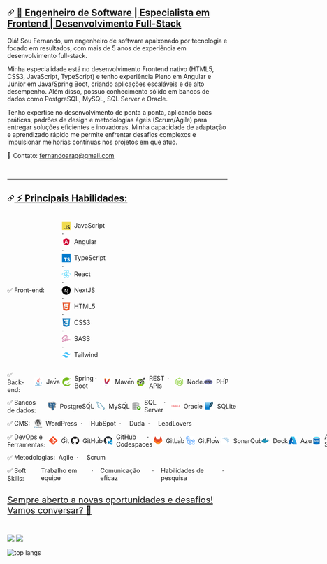 <article class="markdown-body entry-content container-lg f5 " itemprop="text">
  <h2 dir="auto" id="top">
    <a id="user-content-hi-there-" class="anchor" aria-hidden="true" tabindex="-1" href="#top">
      <svg class="octicon octicon-link" viewBox="0 0 16 16" version="1.1" width="16" height="16" aria-hidden="true"><path d="m7.775 3.275 1.25-1.25a3.5 3.5 0 1 1 4.95 4.95l-2.5 2.5a3.5 3.5 0 0 1-4.95 0 .751.751 0 0 1 .018-1.042.751.751 0 0 1 1.042-.018 1.998 1.998 0 0 0 2.83 0l2.5-2.5a2.002 2.002 0 0 0-2.83-2.83l-1.25 1.25a.751.751 0 0 1-1.042-.018.751.751 0 0 1-.018-1.042Zm-4.69 9.64a1.998 1.998 0 0 0 2.83 0l1.25-1.25a.751.751 0 0 1 1.042.018.751.751 0 0 1 .018 1.042l-1.25 1.25a3.5 3.5 0 1 1-4.95-4.95l2.5-2.5a3.5 3.5 0 0 1 4.95 0 .751.751 0 0 1-.018 1.042.751.751 0 0 1-1.042.018 1.998 1.998 0 0 0-2.83 0l-2.5 2.5a1.998 1.998 0 0 0 0 2.83Z"></path></svg>
      <strong>🚀 Engenheiro de Software | Especialista em Frontend | Desenvolvimento Full-Stack</strong>
    </a>
  </h2>

  <p dir="auto">
    Olá! Sou Fernando, um engenheiro de software apaixonado por tecnologia e focado em resultados, com mais de 5 anos de experiência em desenvolvimento full-stack.
  </p>

  <p dir="auto">
    Minha especialidade está no desenvolvimento Frontend nativo (HTML5, CSS3, JavaScript, TypeScript) e tenho experiência Pleno em Angular e Júnior em Java/Spring Boot, criando aplicações escaláveis e de alto desempenho. Além disso, possuo conhecimento sólido em bancos de dados como PostgreSQL, MySQL, SQL Server e Oracle.
  </p>

  <p dir="auto">  
    Tenho expertise no desenvolvimento de ponta a ponta, aplicando boas práticas, padrões de design e metodologias ágeis (Scrum/Agile) para entregar soluções eficientes e inovadoras. Minha capacidade de adaptação e aprendizado rápido me permite enfrentar desafios complexos e impulsionar melhorias contínuas nos projetos em que atuo.
  </p>

  <p dir="auto">  
    📩 Contato: <a href="mailto:fernandoarag@gmail.com">fernandoarag@gmail.com</a>
  </p>

  <br/>

  <hr>

  <h2 dir="auto">
    <a id="user-content--technologies" class="anchor" aria-hidden="true" tabindex="-1" href="#-technologies">
      <svg class="octicon octicon-link" viewBox="0 0 16 16" version="1.1" width="16" height="16" aria-hidden="true"><path d="m7.775 3.275 1.25-1.25a3.5 3.5 0 1 1 4.95 4.95l-2.5 2.5a3.5 3.5 0 0 1-4.95 0 .751.751 0 0 1 .018-1.042.751.751 0 0 1 1.042-.018 1.998 1.998 0 0 0 2.83 0l2.5-2.5a2.002 2.002 0 0 0-2.83-2.83l-1.25 1.25a.751.751 0 0 1-1.042-.018.751.751 0 0 1-.018-1.042Zm-4.69 9.64a1.998 1.998 0 0 0 2.83 0l1.25-1.25a.751.751 0 0 1 1.042.018.751.751 0 0 1 .018 1.042l-1.25 1.25a3.5 3.5 0 1 1-4.95-4.95l2.5-2.5a3.5 3.5 0 0 1 4.95 0 .751.751 0 0 1-.018 1.042.751.751 0 0 1-1.042.018 1.998 1.998 0 0 0-2.83 0l-2.5 2.5a1.998 1.998 0 0 0 0 2.83Z"></path></svg>
      ⚡ Principais Habilidades:<br/>
    </a>
  </h2>

  <div class="auto" style="display: flex; flex-direction: row; align-items: center; grid-gap: .5rem; margin-bottom: .75rem;">
    <span style="display: flex; flex-direction: row; align-items: center; grid-gap: .5rem;">
    ✅ Front-end: 
    </span>
    <br/>
    <ul>
      <li style="display: flex; flex-direction: row; align-items: center; grid-gap: .5rem;">
        <img src="./assets/JavaScript.svg" width="20"/>
        JavaScript
      </li> · &ensp;
      <li style="display: flex; flex-direction: row; align-items: center; grid-gap: .5rem;">
        <img src="./assets/Angular.svg" width="20"/>
        Angular
      </li> · &ensp;
      <li style="display: flex; flex-direction: row; align-items: center; grid-gap: .5rem;">
        <img src="./assets/TypeScript.svg" width="20"/>
        TypeScript
      </li> · &ensp;
      <li style="display: flex; flex-direction: row; align-items: center; grid-gap: .5rem;">
        <img src="./assets/React.svg" width="20"/>
        React
      </li> · &ensp;
      <li style="display: flex; flex-direction: row; align-items: center; grid-gap: .5rem;">
        <img src="./assets/Next.js.svg" width="20"/>
        NextJS
      </li> · &ensp;
      <li style="display: flex; flex-direction: row; align-items: center; grid-gap: .5rem;">
        <img src="./assets/HTML5.svg" width="20"/>
        HTML5
      </li> · &ensp;
      <li style="display: flex; flex-direction: row; align-items: center; grid-gap: .5rem;">
        <img src="./assets/CSS3.svg" width="20"/>
        CSS3
      </li> · &ensp;
      <li style="display: flex; flex-direction: row; align-items: center; grid-gap: .5rem;">
        <img src="./assets/Sass.svg" width="20"/>
        SASS
      </li> · &ensp;
      <li style="display: flex; flex-direction: row; align-items: center; grid-gap: .5rem;">
        <img src="./assets/Tailwind CSS.svg" width="20"/>
        Tailwind
      </li>
    </ul>
  </div>

  <div class="auto" style="display: flex; flex-direction: row; align-items: center; grid-gap: .5rem; margin-bottom: .75rem;">
    <span style="display: flex; flex-direction: row; align-items: center; grid-gap: .5rem;">
    ✅ Back-end: 
    </span>
    <span style="display: flex; flex-direction: row; align-items: center; grid-gap: .5rem;">
      <img src="./assets/Java.svg" width="20"/>
      Java
    </span> · &ensp;
    <span style="display: flex; flex-direction: row; align-items: center; grid-gap: .5rem;">
      <img src="./assets/Spring.svg" width="20"/>
      Spring Boot
    </span> · &ensp;
    <span style="display: flex; flex-direction: row; align-items: center; grid-gap: .5rem;">
      <img src="./assets/Apache Maven.svg" width="20"/>
      Maven
    </span> · &ensp;
    <span style="display: flex; flex-direction: row; align-items: center; grid-gap: .5rem;">
      <img src="./assets/OpenAPI.svg" width="20"/>
      REST APIs
    </span> · &ensp;
    <span style="display: flex; flex-direction: row; align-items: center; grid-gap: .5rem;">
      <img src="./assets/Node.js.svg" width="20"/>
      Node.js
    </span>
    <span style="display: flex; flex-direction: row; align-items: center; grid-gap: .5rem;">
      <img src="./assets/PHP.svg" width="20"/>
      PHP
    </span> · &ensp;
  </div>

  <div class="auto" style="display: flex; flex-direction: row; align-items: center; grid-gap: .5rem; margin-bottom: .75rem;">
    <span style="display: flex; flex-direction: row; align-items: center; grid-gap: .5rem;">
    ✅ Bancos de dados: 
    </span>
    <span style="display: flex; flex-direction: row; align-items: center; grid-gap: .5rem;">
      <img src="./assets/PostgresSQL.svg" width="20"/>
      PostgreSQL
    </span> · &ensp;
    <span style="display: flex; flex-direction: row; align-items: center; grid-gap: .5rem;">
      <img src="./assets/MySQL.svg" width="20"/>
      MySQL
    </span> · &ensp;
    <span style="display: flex; flex-direction: row; align-items: center; grid-gap: .5rem;">
      <img src="./assets/SQL-Developer.svg" width="20"/>
      SQL Server
    </span> · &ensp;
    <span style="display: flex; flex-direction: row; align-items: center; grid-gap: .5rem;">
      <img src="./assets/Oracle.svg" width="20"/>
      Oracle
    </span> · &ensp;
    <span style="display: flex; flex-direction: row; align-items: center; grid-gap: .5rem;">
      <img src="./assets/SQLite.svg" width="20"/>
      SQLite
    </span>
  </div>

  <div class="auto" style="display: flex; flex-direction: row; align-items: center; grid-gap: .5rem; margin-bottom: .75rem;">
    <span style="display: flex; flex-direction: row; align-items: center; grid-gap: .5rem;">
    ✅ CMS:
    </span>
    <span style="display: flex; flex-direction: row; align-items: center; grid-gap: .5rem;">
      <img src="./assets/WordPress.svg" width="20"/>
      WordPress
    </span> · &ensp;
    <span style="display: flex; flex-direction: row; align-items: center; grid-gap: .5rem;">
      HubSpot
    </span> · &ensp;
    <span style="display: flex; flex-direction: row; align-items: center; grid-gap: .5rem;">
      Duda
    </span> · &ensp;
    <span style="display: flex; flex-direction: row; align-items: center; grid-gap: .5rem;">
      LeadLovers
    </span>
  </div>

  <div class="auto" style="display: flex; flex-direction: row; align-items: center; grid-gap: .5rem; margin-bottom: .75rem;">
    <span style="display: flex; flex-direction: row; align-items: center; grid-gap: .5rem;">
    ✅ DevOps e Ferramentas:
    </span>
    <span style="display: flex; flex-direction: row; align-items: center; grid-gap: .5rem;">
      <img src="./assets/Git.svg" width="20"/>
      Git
    </span> · &ensp;
    <span style="display: flex; flex-direction: row; align-items: center; grid-gap: .5rem;">
      <img src="./assets/GitHub.svg" width="20"/>
      GitHub
    </span> · &ensp;
    <span style="display: flex; flex-direction: row; align-items: center; grid-gap: .5rem;">
      <img src="./assets/GitHub-Codespaces.svg" width="20"/>
      GitHub Codespaces
    </span> · &ensp;
    <span style="display: flex; flex-direction: row; align-items: center; grid-gap: .5rem;">
      <img src="./assets/GitLab.svg" width="20"/>
      GitLab
    </span> · &ensp;
    <span style="display: flex; flex-direction: row; align-items: center; grid-gap: .5rem;">
      <img src="./assets/GitHub-Actions.svg" width="20"/>
      GitFlow
    </span> · &ensp;
    <span style="display: flex; flex-direction: row; align-items: center; grid-gap: .5rem;">
      <img src="./assets/SonarQube.svg" width="20"/>
      SonarQube
    </span>
    <span style="display: flex; flex-direction: row; align-items: center; grid-gap: .5rem;">
      <img src="./assets/Docker.svg" width="20"/>
      Docker
    </span>
    <span style="display: flex; flex-direction: row; align-items: center; grid-gap: .5rem;">
      <img src="./assets/Azure.svg" width="20"/>
      Azure
    </span>
    <span style="display: flex; flex-direction: row; align-items: center; grid-gap: .5rem;">
      <img src="./assets/Azure-SQL-Database.svg" width="20"/>
      Azure SQL
    </span>
  </div>

  <div class="auto" style="display: flex; flex-direction: row; align-items: center; grid-gap: .5rem; margin-bottom: .75rem;">
    <span style="display: flex; flex-direction: row; align-items: center; grid-gap: .5rem;">
    ✅ Metodologias:
    </span>
    <span style="display: flex; flex-direction: row; align-items: center; grid-gap: .5rem;">
      Agile
    </span> · &ensp;
    <span style="display: flex; flex-direction: row; align-items: center; grid-gap: .5rem;">
      Scrum
    </span>
  </div>

  <div class="auto" style="display: flex; flex-direction: row; align-items: center; grid-gap: .5rem; margin-bottom: .75rem;">
    <span style="display: flex; flex-direction: row; align-items: center; grid-gap: .5rem;">
    ✅ Soft Skills:
    </span>
    <span style="display: flex; flex-direction: row; align-items: center; grid-gap: .5rem;">
      Trabalho em equipe
    </span> · &ensp;
    <span style="display: flex; flex-direction: row; align-items: center; grid-gap: .5rem;">
      Comunicação eficaz
    </span> · &ensp;
    <span style="display: flex; flex-direction: row; align-items: center; grid-gap: .5rem;">
      Habilidades de pesquisa
    </span> · &ensp;
  </div>

  <br/>

  <div class="auto" style="font-size: 20px; display: flex; flex-direction: row; align-items: center; grid-gap: .5rem; margin-bottom: .75rem;">
    <a href="tel:+5538998413862" style="display: flex; flex-direction: row; align-items: center; grid-gap: .5rem; font-size: weight;">
      Sempre aberto a novas oportunidades e desafios! Vamos conversar? 🚀
    </a>
  </div>

  <br/>

  <div dir="auto"> 
    <p dir="auto">
      <img height="165" src="https://github-readme-stats.vercel.app/api?username=fernandoarag&amp;show_icons=true&amp/include_all_commits=true&amp;theme=omni" style="max-width: 100%"></img>
      <img height="165" src="https://github-readme-stats.vercel.app/api/top-langs/?username=fernandoarag&amp;layout=compact&amp;theme=omni" style="max-width: 100%;">
    </p>
    <p>
      <img src='https://github-profile-trophy.vercel.app/??username=fernandoarag&layout=compact&theme=dracula' alt='top langs'/>
    </p>
  </div>
</article>
